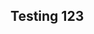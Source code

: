<hidden cmd="git push https://rms1000watt@github.com/rms1000watt/rms1000watt.github.io.git master:master"/>

## Testing 123